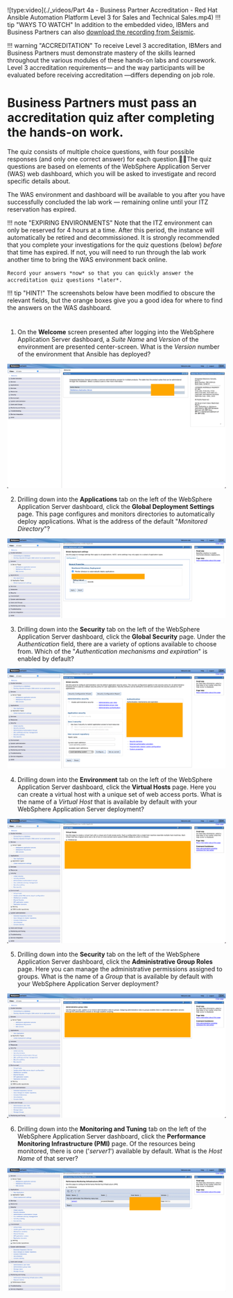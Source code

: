 ![type:video](./_videos/Part 4a - Business Partner Accreditation - Red Hat Ansible Automation Platform Level 3 for Sales and Technical Sales.mp4)
!!! tip "WAYS TO WATCH"
    In addition to the embedded video, IBMers and Business Partners can also <a href="https://ibm.seismic.com/Link/Content/DCGdHJ7DMdqHD8cV7Wp8f4Rg9Bgd" target="_blank">download the recording from Seismic</a>.

!!! warning "ACCREDITATION"
    To receive Level 3 accreditation, IBMers and Business Partners must demonstrate mastery of the skills learned throughout the various modules of these hands-on labs and coursework. Level 3 accreditation requirements— and the way participants will be evaluated before receiving accreditation —differs depending on job role.

#
# Business Partners must pass an **accreditation quiz** after completing the hands-on work.
The quiz consists of multiple choice questions, with four possible responses (and only one correct answer) for each question.The quiz questions are based on elements of the WebSphere Application Server (WAS) web dashboard, which you will be asked to investigate and record specific details about.

The WAS environment and dashboard will be available to you after you have successfully concluded the lab work — remaining online until your ITZ reservation has expired.

!!! note "EXPIRING ENVIRONMENTS"
    Note that the ITZ environment can only be reserved for 4 hours at a time. After this period, the instance will automatically be retired and decommissioned. It is strongly recommended that you complete your investigations for the quiz questions (below) _before_ that time has expired. If not, you will need to run through the lab work another time to bring the WAS environment back online.

    Record your answers *now* so that you can quickly answer the accreditation quiz questions *later*.

!!! tip "HINT!"
    The screenshots below have been modified to obscure the relevant fields, but the orange boxes give you a good idea for where to find the answers on the WAS dashboard.

#
#
#

1. On the **Welcome** screen presented after logging into the WebSphere Application Server dashboard, a *Suite Name* and *Version* of the environment are presented center-screen. What is the *Version* number of the environment that Ansible has deployed?

![](_attachments/part4_figure1.png)

2. Drilling down into the **Applications** tab on the left of the WebSphere Application Server dashboard, click the **Global Deployment Settings** page. This page configures and monitors directories to automatically deploy applications. What is the address of the default "*Monitored Directory*"?

![](_attachments/part4_figure2.png)

3. Drilling down into the **Security** tab on the left of the WebSphere Application Server dashboard, click the **Global Security** page. Under the *Authentication* field, there are a variety of options available to choose from. Which of the "*Authentication mechanisms and expiration*" is enabled by default?

![](_attachments/part4_figure3.png)

4. Drilling down into the **Environment** tab on the left of the WebSphere Application Server dashboard, click the **Virtual Hosts** page. Here you can create a virtual host with a unique set of web access ports. What is the name of a *Virtual Host* that is available by default with your WebSphere Application Server deployment?

![](_attachments/part4_figure4.png)

5. Drilling down into the **Security** tab on the left of the WebSphere Application Server dashboard, click the **Administrative Group Roles** page. Here you can manage the administrative permissions assigned to groups. What is the name of a *Group* that is available by default with your WebSphere Application Server deployment?

![](_attachments/part4_figure5.png)

6. Drilling down into the **Monitoring and Tuning** tab on the left of the WebSphere Application Server dashboard, click the **Performance Monitoring Infrastructure (PMI)** page. Of the resources being monitored, there is one ('*server1*') available by default. What is the *Host Name* of that server?

![](_attachments/part4_figure6.png)

